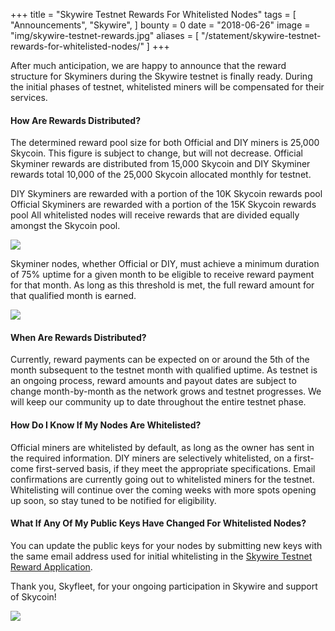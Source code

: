 +++
title = "Skywire Testnet Rewards For Whitelisted Nodes"
tags = [
	"Announcements",
	"Skywire",
]
bounty = 0
date = "2018-06-26"
image = "img/skywire-testnet-rewards.jpg"
aliases = [
	"/statement/skywire-testnet-rewards-for-whitelisted-nodes/"
]
+++


After much anticipation, we are happy to announce that the reward structure for Skyminers during the Skywire testnet is finally ready. During the initial phases of testnet, whitelisted miners will be compensated for their services.

#### How Are Rewards Distributed?
The determined reward pool size for both Official and DIY miners is 25,000 Skycoin. This figure is subject to change, but will not decrease. Official Skyminer rewards are distributed from 15,000 Skycoin and DIY Skyminer rewards total 10,000 of the 25,000 Skycoin allocated monthly for testnet.

DIY Skyminers are rewarded with a portion of the 10K Skycoin rewards pool
Official Skyminers are rewarded with a portion of the 15K Skycoin rewards pool
All whitelisted nodes will receive rewards that are divided equally amongst the Skycoin pool.

![](https://lh4.googleusercontent.com/m-vm-n3tRT-J8u7b59ZQcQPUNhus04T_WNWrA8YBoXE_5G0QP6mdLxCBmbM8qxoZycU5JjfVSrhdsKPT6NrRRvxMta_WSqcXF5pZb_aLSVcVfsRZyHrSfMQ9IQtivcvGpYQh32Zu)

Skyminer nodes, whether Official or DIY, must achieve a minimum duration of 75% uptime for a given month to be eligible to receive reward payment for that month. As long as this threshold is met, the full reward amount for that qualified month is earned.

![](https://cdn-images-1.medium.com/max/800/1*ekrGuEGtPIsvietTBE9YTA.jpeg)


#### When Are Rewards Distributed?

Currently, reward payments can be expected on or around the 5th of the month subsequent to the testnet month with qualified uptime. As testnet is an ongoing process, reward amounts and payout dates are subject to change month-by-month as the network grows and testnet progresses. We will keep our community up to date throughout the entire testnet phase.

#### How Do I Know If My Nodes Are Whitelisted?

Official miners are whitelisted by default, as long as the owner has sent in the required information. DIY miners are selectively whitelisted, on a first-come first-served basis, if they meet the appropriate specifications. Email confirmations are currently going out to whitelisted miners for the testnet. Whitelisting will continue over the coming weeks with more spots opening up soon, so stay tuned to be notified for eligibility.

#### What If Any Of My Public Keys Have Changed For Whitelisted Nodes?

You can update the public keys for your nodes by submitting new keys with the same email address used for initial whitelisting in the [Skywire Testnet Reward Application](https://www.skycoin.net/whitelist/).

Thank you, Skyfleet, for your ongoing participation in Skywire and support of Skycoin!

![](https://cdn-images-1.medium.com/max/1400/1*_Yx0mBxtCXsBuNCuyhLFRQ.png)
